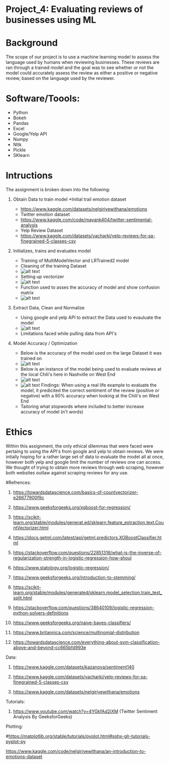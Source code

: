 # Project_4: Evaluating reviews of businesses using ML

# Background
The scope of our project is to use a machine learning model to assess the language used by humans when reviewing businesses. These reviews are ran through a trained model and the goal was to see whether or not the model could accurately assess the review as either a positive or negative review, based on the language used by the reviewer.

# Software/Toools:

* Python
* Bokeh
* Pandas
* Excel
* Google/Yelp API
* Numpy
* Nltk
* Pickle
* SKlearn

# Intructions
The assignment is broken down into the following:

1. Obtain Data to train model
    *Initial trail emotion dataset
    * https://www.kaggle.com/datasets/nelgiriyewithana/emotions 
    * Twitter emotion dataset
    * https://www.kaggle.com/code/mayank404/twitter-sentimental-analysis
    * Yelp Review Dataset
    * https://www.kaggle.com/datasets/yacharki/yelp-reviews-for-sa-finegrained-5-classes-csv

2. Initializes, trains and evaluates model
    * Training of MultiModelVector and LRTrained2 model
    * Cleaning of the training Dataset
    * ![alt text](image-1.png)
    * Setting up vectorizer 
    * ![alt text](image.png)
    * Function used to asses the accuracy of model and show confusion matrix 
    * ![alt text](image-2.png)

3. Extract Data, Clean and Normalize
    * Using google and yelp API to extract the Data used to evauluate the model
    * ![alt text](image-6.png)
    * Limitations faced while pulling data from API's

4. Model Accuracy / Optimization
    * Below is the accuracy of the model used on the large Dataset it was trained on
    * ![alt text](image-3.png)
    * Below is an instance of the model being used to evaluate reviews at the local Chili's here in Nashville on West End
    * ![alt text](image-4.png)
    * ![alt text](image-5.png)
    Findings: When using a real life example to evaluate the model, it predicited the correct sentiment of the review (positive or negative) with a 90% accuracy when looking at the Chili's on West End
    * Tailoring what stopwords where included to better increase accuracy of model (n't words)

# Ethics
Within this assignment, the only ethical dilemmas that were faced were pertaing to using the API's from google and yelp to obtain reviews. We were intially hoping for a rather large set of data to evaluate the model all at once, however both yelp and google limit the number of reviews one can access. We thought of trying to obtain more reviews through web scraping, however both websites outlaw against scraping reviews for any use. 

#Refrences:
1. https://towardsdatascience.com/basics-of-countvectorizer-e26677900f9c

2. https://www.geeksforgeeks.org/xgboost-for-regression/

3. https://scikit-learn.org/stable/modules/generat.ed/sklearn.feature_extraction.text.CountVectorizer.html

4. https://docs.getml.com/latest/api/getml.predictors.XGBoostClassifier.html

5. https://stackoverflow.com/questions/22851316/what-is-the-inverse-of-regularization-strength-in-logistic-regression-how-shoul

6. https://www.statology.org/logistic-regression/

7. https://www.geeksforgeeks.org/introduction-to-stemming/

8. https://scikit-learn.org/stable/modules/generated/sklearn.model_selection.train_test_split.html

9. https://stackoverflow.com/questions/38640109/logistic-regression-python-solvers-definitions

10. https://www.geeksforgeeks.org/naive-bayes-classifiers/

11. https://www.britannica.com/science/multinomial-distribution

12. https://towardsdatascience.com/everything-about-svm-classification-above-and-beyond-cc665bfd993e

Data:

1. https://www.kaggle.com/datasets/kazanova/sentiment140

2. https://www.kaggle.com/datasets/yacharki/yelp-reviews-for-sa-finegrained-5-classes-csv

3. https://www.kaggle.com/datasets/nelgiriyewithana/emotions


Tutorials:

1. https://www.youtube.com/watch?v=4YGkfAd2iXM (Twitter Sentiment Analysis By GeeksforGeeks)

Plotting:

#https://matplotlib.org/stable/tutorials/pyplot.html#sphx-glr-tutorials-pyplot-py

https://www.kaggle.com/code/nelgiriyewithana/an-introduction-to-emotions-dataset

